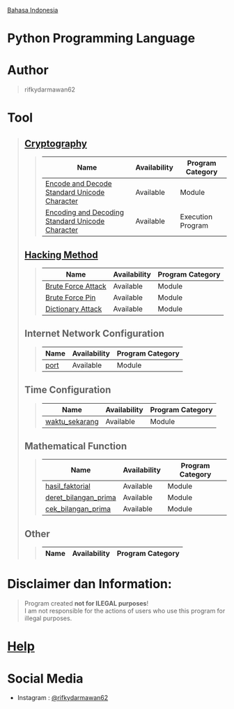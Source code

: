 [Bahasa Indonesia](https://github.com/rifkydarmawan62/Python/tree/Publik/Indonesian)

# Python Programming Language

# Author
> rifkydarmawan62

# Tool
> ## [Cryptography](https://github.com/rifkydarmawan62/Python/tree/Publik/Modul/kriptografi)
>> | Name | Availability | Program Category |
>> | --- | --- | --- |
>> | [Encode and Decode Standard Unicode Character](https://github.com/rifkydarmawan62/Python/blob/Publik/Modul/kriptografi/unicode_standar.py) | Available | Module |
>> | [Encoding and Decoding Standard Unicode Character](https://github.com/rifkydarmawan62/Python/blob/Publik/Modul/kriptografi/__main__.py) | Available | Execution Program |
> ## [Hacking Method](https://github.com/rifkydarmawan62/Python/tree/Publik/Modul/metode_peretasan)
>> | Name | Availability | Program Category |
>> | --- | --- | --- |
>> | [Brute Force Attack](https://github.com/rifkydarmawan62/Python/blob/Publik/Modul/metode_peretasan/__init__.py) | Available | Module |
>> | [Brute Force Pin](https://github.com/rifkydarmawan62/Python/blob/Publik/Modul/metode_peretasan/__init__.py) | Available | Module |
>> | [Dictionary Attack](https://github.com/rifkydarmawan62/Python/blob/Publik/Modul/metode_peretasan/__init__.py) | Available | Module |
> ## Internet Network Configuration
>> | Name | Availability| Program Category |
>> | --- | --- | --- |
>> | [port](https://github.com/rifkydarmawan62/Python/blob/Publik/Modul/port/__init__.py) | Available | Module |
> ## Time Configuration
>> | Name | Availability | Program Category |
>> | --- | --- | --- |
>> | [waktu_sekarang](https://github.com/rifkydarmawan62/Python/blob/Publik/Modul/waktu_sekarang/__init__.py) | Available | Module |
> ## Mathematical Function
>> | Name | Availability | Program Category |
>> | --- | --- | --- |
>> | [hasil_faktorial](https://github.com/rifkydarmawan62/Python/blob/Publik/Modul/matematika/__init__.py) | Available | Module |
>> | [deret_bilangan_prima](https://github.com/rifkydarmawan62/Python/blob/Publik/Modul/matematika/__init__.py) | Available | Module |
>> | [cek_bilangan_prima](https://github.com/rifkydarmawan62/Python/blob/Publik/Modul/matematika/__init__.py) | Available | Module |
> ## Other
>> | Name | Availability | Program Category |
>> | --- | --- | --- |
# Disclaimer dan Information:
> Program created **not for ILEGAL purposes**!  
> I am not responsible for the actions of users who use this program for illegal purposes. 
# [Help](https://github.com/rifkydarmawan62/Python/blob/Publik/Modul/README.md)
# Social Media
- Instagram : [@rifkydarmawan62](https://www.instagram.com/rifkydarmawan62/)
